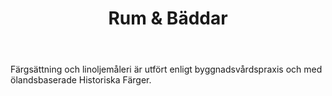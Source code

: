 ---
title: "Rum & Bäddar"
description: "Huset är nyrenoverat med tidstypisk byggnadsteknik i sekelskiftesstil med uteslutande naturliga material."
body: "Färgsättning och linoljemåleri är utfört enligt byggnadsvårdspraxis och med ölandsbaserade Historiska Färger."
image: "images/pages/section-2.jpg"
background_color: "#FDFDFC"
---